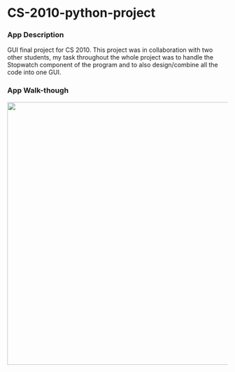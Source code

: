 # CS-2010-python-project

### App Description
GUI final project for CS 2010. This project was in collaboration with two other students, my task throughout the whole project was to handle the Stopwatch component of the program and to also design/combine all the code into one GUI.


### App Walk-though
<img src="https://media.giphy.com/media/QWSUAHDgyFA36orL0h/giphy.gif" width=600 height=600><br>
